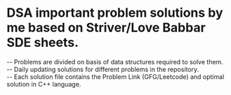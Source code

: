 # DSA important problem solutions by me based on Striver/Love Babbar SDE sheets.

-- Problems are divided on basis of data structures required to solve them. <br />
-- Daily updating solutions for different problems in the repository. <br />
-- Each solution file contains the Problem Link (GFG/Leetcode) and optimal solution in C++ language. <br />


